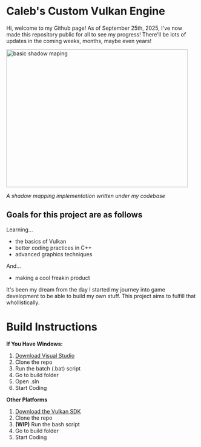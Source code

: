 # Caleb's Custom Vulkan Engine

Hi, welcome to my Github page! As of September 25th, 2025, I've now made this repository public for all to see my progress! There'll be lots of updates in the coming weeks, months, maybe even years!

<div>
  <img width="479" height="363" alt="basic shadow maping" src="https://github.com/user-attachments/assets/e817a626-740a-49e9-a7aa-8942fc1c1205" />
  <p><em>A shadow mapping implementation written under my codebase</em></p>
</div>

## Goals for this project are as follows

Learning...
* the basics of Vulkan
* better coding practices in C++
* advanced graphics techniques

And...
* making a cool freakin product

It's been my dream from the day I started my journey into game development to be able to build my own stuff. This project aims to fulfill that whollistically.

# Build Instructions 
**If You Have Windows:**

  <ol>
    <li><a href="https://visualstudio.microsoft.com/downloads/" target="_blank"  rel="noopener noreferrer">Download Visual Studio</a></li>
    <li>Clone the repo</li>
    <li>Run the batch (.bat) script</li>
    <li>Go to build folder</li>
    <li>Open .sln</li>
    <li>Start Coding</li>
  </ol> 

**Other Platforms** 

<ol>
  <li><a href="https://vulkan.lunarg.com/">Download the Vulkan SDK</a></li>
  <li>Clone the repo</li>
  <li><b>(WIP)</b> Run the bash script</li>
  <li>Go to build folder</li>
  <li>Start Coding</li>
</ol> 
